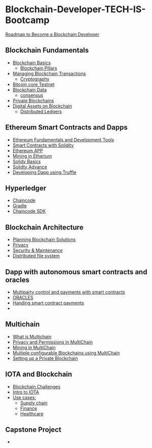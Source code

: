 # Blockchain-Developer-TECH-IS-Bootcamp

<a href=""> Roadmap to Become a Blockchain Developer</a>

## Blockchain Fundamentals

- <a href="">Blockchain Basics</a>
  - <a href="">Blockchain Pillars</a>
- <a href=""> Managing Blockchain Transactions</a>
    - <a href="">Cryptography</a>
- <a href="">Bitcoin core Testnet</a>
- <a href="">Blockchain Data</a>
  - <a href="">consensus</a>
- <a href="">Private Blockchains</a>
- <a href="">Digital Assets on Blockchain</a>
  - <a href="">Distributed Ledgers</a>

## Ethereum Smart Contracts and Dapps

- <a href="">Ethereum Fundamentals and Development Tools</a>
- <a href=""> Smart Contracts with Solidity</a>
- <a href="">Ethereum APP</a>
- <a href="">Mining in Etherium</a>
- <a href="">Solidy Basics</a>
- <a href="">Solidty Advance</a>
- <a href="">Developing Dapp using Truffle</a>

## Hyperledger

- <a href="">Chaincode</a>
- <a href="">Gradle</a>
- <a href="">Chaincode SDK</a>

## Blockchain Architecture

- <a href="">Planning Blockchain Solutions</a>
- <a href="">Privacy</a>
- <a href="">Security & Maintenance</a>
- <a href="">Distributed file system</a>

## Dapp with autonomous smart contracts and oracles

- <a href="">Multiparty control and payments with smart contracts</a>
- <a href=""> ORACLES</a>
- <a href="">Handing smart contract payments</a>
- 
## Multichain

- <a href="">What is Multichain</a>
- <a href="">Privacy and Permissions in MultiChain</a>
- <a href="">Mining in MultiChain</a>
- <a href="">Multiple configurable Blockchains using MultiChain</a>
- <a href="">Setting up a Private Blockchain</a>


## IOTA and Blockchain
- <a href="">Blockchain Challenges</a>
- <a href="">Intro to IOTA</a>
- <a href="">Use cases:</a>
  - <a href="">Supply chain</a>
  - <a href="">Finance</a>
  - <a href="">Healthcare</a>
## Capstone Project

- <a href=""></a>
